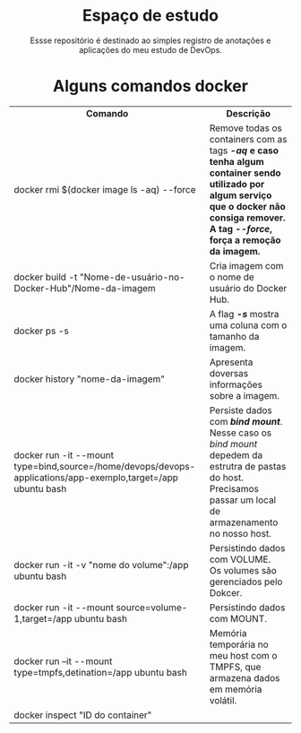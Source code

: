 <div>
    <h1 align="center">Espaço de estudo</h1>
    <p align="center">Essse repositório é destinado ao simples registro de anotações e aplicações do meu estudo de DevOps.</p>
</div>

<div>
    <h1 align="center">Alguns comandos docker</h1>
    <table align="center">
    <tr align="center">
        <td ><b>Comando</b></td>
        <td ><b>Descrição</b></td>
    </tr>
    <tr>
        <td>docker rmi $(docker image ls -aq) --force</td>
        <td>Remove todas os containers com as tags <b><i>-aq</i><b> e caso tenha algum container sendo utilizado por algum serviço que o docker não consiga remover.<br> A tag <b><i>--force</i></b>, força a remoção da imagem.</td>
    </tr>
    <tr>
        <td>docker build -t "Nome-de-usuário-no-Docker-Hub"/Nome-da-imagem</td>
        <td>Cria imagem com o nome de usuário do Docker Hub.</td>
    </tr>
    <tr>
        <td>docker ps -s</td>
        <td>A flag <b><i>-s</i></b> mostra uma coluna com o tamanho da imagem.</td>
    </tr>
    <tr>
        <td>docker history "nome-da-imagem"</td>
        <td>Apresenta doversas informações sobre a imagem.</td>
    </tr>
    <tr>
        <td>docker run -it --mount type=bind,source=/home/devops/devops-applications/app-exemplo,target=/app ubuntu bash</td>
        <td>Persiste dados com <b><i>bind mount</i></b>. Nesse caso os <i>bind mount</i> depedem da estrutra de pastas do host.<br> Precisamos passar um local de armazenamento no nosso host.</td>
    </tr>
    </tr>
        <tr>
        <td>docker run -it -v "nome do volume":/app ubuntu bash</td>
        <td>Persistindo dados com VOLUME.<br> Os volumes são gerenciados pelo Dokcer.</td>
    </tr>
    <tr>
        <td>docker run -it --mount source=volume-1,target=/app ubuntu bash</td>
        <td>Persistindo dados com MOUNT.</td>
    </tr>
    <tr>
        <td>docker run –it --mount type=tmpfs,detination=/app ubuntu bash</td>
        <td>Memória temporária no meu host com o TMPFS, que armazena dados em memória volátil.</td>
    </tr>
    <tr>
        <td>docker inspect "ID do container"</td>
        <td></td>
    </tr>

</table>

</div>






